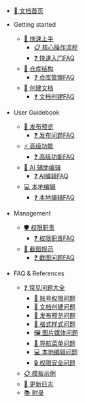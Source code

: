 <!-- _sidebar.md -->

* [📖 文档首页](README.md)

* Getting started
  * [🚀 快速上手](01-getting-started.md)
    * [📋 核心操作流程](01-getting-started.md#📋-核心操作流程)
    * [❓ 快速入门FAQ](10-faq.md#🎓-快速入门常见问题)
  * [📁 仓库结构](02-repository-guide.md)
    * [❓ 仓库管理FAQ](10-faq.md#📁-仓库管理常见问题)
  * [📝 创建文档](03-create-docs.md)
    * [❓ 文档创建FAQ](10-faq.md#📝-文档创建进阶问题)

* User Guidebook
  * [🚀 发布预览](04-publish-guide.md)
    * [❓ 发布问题FAQ](10-faq.md#🚀-发布和预览问题)
  * [⚡ 高级功能](05-advanced-features.md)
    * [❓ 高级功能FAQ](10-faq.md#🔧-高级功能疑难解答)
  * [🤖 AI 辅助编辑](06-ai-editing.md)
    * [❓ AI编辑FAQ](10-faq.md#🤖-ai编辑功能问题)
  * [💻 本地编辑](07-local-editing.md)
    * [❓ 本地编辑FAQ](10-faq.md#💻-本地编辑深度问题)

* Management
  * [🛡️ 权限职责](08-responsibilities.md)
    * [❓ 权限职责FAQ](10-faq.md#🔐-权限和职责问题)
  * [📸 截图规范](09-screenshot-guide.md)
    * [❓ 截图问题FAQ](10-faq.md#🖼️-图片和媒体问题)

* FAQ & References
  * [❓ 常见问题大全](10-faq.md)
    * [👤 账号权限问题](10-faq.md#👤-账号和权限问题)
    * [📝 文档创建问题](10-faq.md#📝-文档创建问题)
    * [🚀 发布预览问题](10-faq.md#🚀-发布和预览问题)
    * [🎨 格式样式问题](10-faq.md#🎨-格式和样式问题)
    * [🖼️ 图片媒体问题](10-faq.md#🖼️-图片和媒体问题)
    * [🧭 导航菜单问题](10-faq.md#🧭-导航和菜单问题)
    * [💻 本地编辑问题](10-faq.md#💻-本地编辑问题)
    * [🔒 权限安全问题](10-faq.md#🔒-权限和安全问题)
  * [📋 模板示例](11-templates.md)
  * [📅 更新日志](12-changelog.md)
  * [📚 附录](13-appendix.md)